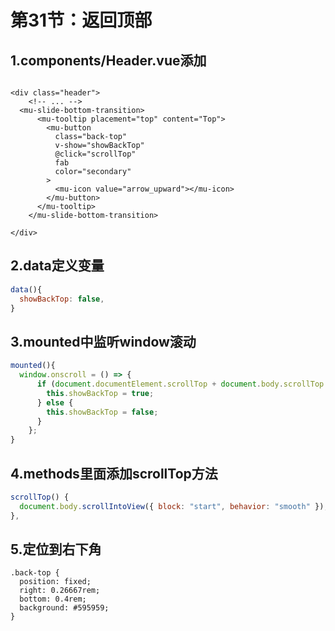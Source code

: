 # 第31节：返回顶部

## 1.components/Header.vue添加

```vue
 
<div class="header">
   	<!-- ... -->
  <mu-slide-bottom-transition>
      <mu-tooltip placement="top" content="Top">
        <mu-button
          class="back-top"
          v-show="showBackTop"
          @click="scrollTop"
          fab
          color="secondary"
        >
          <mu-icon value="arrow_upward"></mu-icon>
        </mu-button>
      </mu-tooltip>
    </mu-slide-bottom-transition>
  
</div>
```

## 2.data定义变量

```js
data(){
  showBackTop: false,
}
```

## 3.mounted中监听window滚动

```js
mounted(){
  window.onscroll = () => {
      if (document.documentElement.scrollTop + document.body.scrollTop > 100) {
        this.showBackTop = true;
      } else {
        this.showBackTop = false;
      }
    };
}
```

## 4.methods里面添加scrollTop方法

```js
scrollTop() {
  document.body.scrollIntoView({ block: "start", behavior: "smooth" });
},
```

## 5.定位到右下角

```less
.back-top {
  position: fixed;
  right: 0.26667rem;
  bottom: 0.4rem;
  background: #595959;
}
```

